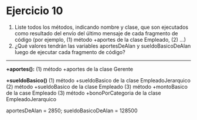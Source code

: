 # Ejercicio 10

1. Liste todos los métodos, indicando nombre y clase, que son ejecutados como resultado del envío del último mensaje de cada fragmento de código (por ejemplo, (1) método +aportes de la clase Empleado, (2) ...)
2. ¿Qué valores tendrán las variables aportesDeAlan y sueldoBasicoDeAlan luego de ejecutar cada fragmento de código?

--- 

**+aportes():**
(1) método +aportes de la clase Gerente

**+sueldoBasico()**
(1) método +sueldoBasico de la clase EmpleadoJerarquico
(2) método +sueldoBasico de la clase Empleado
(3) método +montoBasico de la case Empleado
(3) método +bonoPorCategoria de la clase EmpleadoJerarquico


aportesDeAlan = 2850; sueldoBasicoDeAlan = 128500